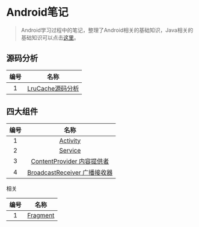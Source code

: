# Android笔记

> Android学习过程中的笔记，整理了Android相关的基础知识，Java相关的基础知识可以点击[这里](https://github.com/Shouheng88/Java-notes)。

## 源码分析

|编号|名称|
|:-:|:-:|
|1|[LruCache源码分析](源码/LruCache.md)|

## 四大组件

|编号|名称|
|:-:|:-:|
|1|[Activity](四大组件/Activity.md)|
|2|[Service](四大组件/Service.md)|
|3|[ContentProvider 内容提供者](四大组件/ContentProvider.md)|
|4|[BroadcastReceiver 广播接收器](四大组件/BroadcastReceiver.md)|

相关

|编号|名称|
|:-:|:-:|
|1|[Fragment](四大组件/Fragment.md)|

